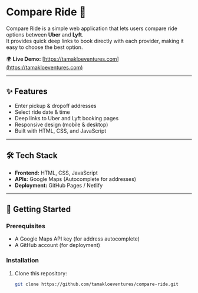 # Compare Ride 🚖

Compare Ride is a simple web application that lets users compare ride options between **Uber** and **Lyft**.  
It provides quick deep links to book directly with each provider, making it easy to choose the best option.

🌍 **Live Demo:** [https://tamakloeventures.com](https://tamakloeventures.com)  

---

## ✨ Features
- Enter pickup & dropoff addresses
- Select ride date & time
- Deep links to Uber and Lyft booking pages
- Responsive design (mobile & desktop)
- Built with HTML, CSS, and JavaScript

---

## 🛠️ Tech Stack
- **Frontend:** HTML, CSS, JavaScript  
- **APIs:** Google Maps (Autocomplete for addresses)  
- **Deployment:** GitHub Pages / Netlify  

---

## 🚀 Getting Started

### Prerequisites
- A Google Maps API key (for address autocomplete)
- A GitHub account (for deployment)

### Installation
1. Clone this repository:
   ```bash
   git clone https://github.com/tamakloeventures/compare-ride.git
